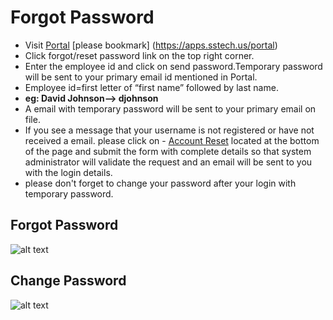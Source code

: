 Forgot Password
=========

- Visit [Portal](https://apps.sstech.us/portal) [please bookmark] (https://apps.sstech.us/portal)
- Click forgot/reset password link on the top right corner.
- Enter the employee id and click on send password.Temporary password will be sent to your primary email id mentioned in Portal.
- Employee id=first letter of “first name” followed by last name.
- **eg: David Johnson--> djohnson**
- A email with temporary password will be sent to your primary email on file.
- If you see a message that your username is not registered or have not received a email. please click on - [Account Reset](../../office/accountresettask.html "Account Reset") located at the bottom of the page and submit the form with complete details so that system administrator will validate the request and an email will be sent to you with the login details.
- please don't forget to change your password after your login with temporary password.

Forgot Password
----
![alt text](../images/forgot_password.png "Forgot Password")

Change Password
----

![alt text](../images/change-password.png "Change Password")